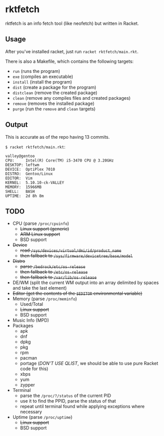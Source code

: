 # rktfetch
rktfetch is an info fetch tool (like neofetch) but written in Racket.

## Usage
After you've installed racket, just run `racket rktfetch/main.rkt`.

There is also a Makefile, which contains the following targets:
- `run` (runs the program)
- `exe` (compiles an executable)
- `install` (install the program)
- `dist` (create a package for the program)
- `distclean` (remove the created package)
- `clean` (remove any compiles files and created packages)
- `remove` (removes the installed package)
- `purge` (run the `remove` and `clean` targets)

## Output
This is accurate as of the repo having 13 commits.

`$ racket rktfetch/main.rkt`:
```
valley@gentoo
CPU:     Intel(R) Core(TM) i5-3470 CPU @ 3.20GHz
DESKTOP: leftwm
DEVICE:  OptiPlex 7010
DISTRO:  Gentoo/Linux
EDITOR:  Vim
KERNEL:  5.10.10-ck-VALLEY
MEMORY:  15966MB
SHELL:   BASH
UPTIME:  2d 8h 8m
```

## TODO
- CPU (parse `/proc/cpuinfo`)
  + ~~Linux support (generic)~~
  + ~~ARM Linux support~~
  + BSD support
- ~~Device~~
  + ~~read `/sys/devices/virtual/dmi/id/product_name`~~
  + ~~then fallback to `/sys/firmware/devicetree/base/model`~~
- ~~Distro~~
  + ~~parse `/bedrock/etc/os-release`~~
  + ~~then fallback to `/etc/os-release`~~
  + ~~then fallback to `/var/lib/os-release`~~
- DE/WM (split the current WM output into an array delimited by spaces and take the last element)
- ~~Editor (get the contents of the `$EDITOR` environmental variable)~~
- Memory (parse `/proc/meminfo`)
  + Used/Total
  + ~~Linux support~~
  + BSD support
- Music Info (MPD)
- Packages
  + apk
  + dnf
  + dpkg
  + pkg
  + rpm
  + pacman
  + portage (*DON'T USE QLIST*, we should be able to use pure Racket code for this)
  + xbps
  + yum
  + zypper
- Terminal
  + parse the `/proc/?/status` of the current PID
  + use it to find the PPID, parse the status of that
  + repeat until terminal found while applying exceptions where necessary
- Uptime (parse `/proc/uptime`)
  + ~~Linux support~~
  + BSD support
